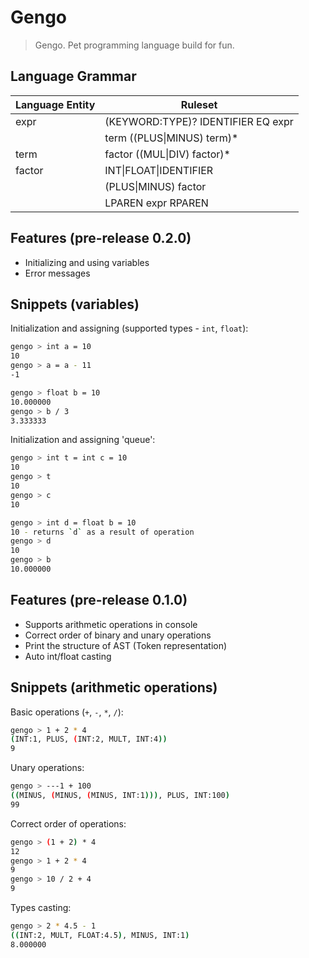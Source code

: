 # Gengo
> Gengo. Pet programming language build for fun.


## Language Grammar
Language Entity | Ruleset
------------ | -------------
expr    | (KEYWORD:TYPE)? IDENTIFIER EQ expr
&nbsp; 	| term ((PLUS\|MINUS) term)*
term    | factor ((MUL\|DIV) factor)*
factor  | INT\|FLOAT\|IDENTIFIER
&nbsp;	| (PLUS\|MINUS) factor
&nbsp;	| LPAREN expr RPAREN

## Features (pre-release 0.2.0)
- Initializing and using variables
- Error messages

## Snippets (variables)
Initialization and assigning (supported types - `int`, `float`):

```sh
gengo > int a = 10
10
gengo > a = a - 11
-1
```

```sh
gengo > float b = 10
10.000000
gengo > b / 3
3.333333
```

Initialization and assigning 'queue':
```sh
gengo > int t = int c = 10
10
gengo > t
10
gengo > c
10
```

```sh
gengo > int d = float b = 10
10 - returns `d` as a result of operation
gengo > d
10
gengo > b
10.000000
```

## Features (pre-release 0.1.0)
- Supports arithmetic operations in  console
- Correct order of binary and unary operations
- Print the structure of AST (Token representation)
- Auto int/float casting


## Snippets (arithmetic operations)
Basic operations (`+`, `-`, `*`, `/`):

```sh
gengo > 1 + 2 * 4
(INT:1, PLUS, (INT:2, MULT, INT:4))
9
```
Unary operations:
```sh
gengo > ---1 + 100
((MINUS, (MINUS, (MINUS, INT:1))), PLUS, INT:100)
99
```
Correct order of operations:
```sh
gengo > (1 + 2) * 4
12
gengo > 1 + 2 * 4
9
gengo > 10 / 2 + 4
9
```

Types casting:
```sh
gengo > 2 * 4.5 - 1
((INT:2, MULT, FLOAT:4.5), MINUS, INT:1)
8.000000
```
